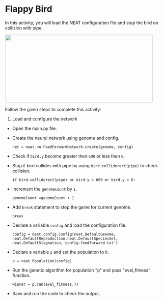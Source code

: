 Flappy Bird
============

In this activity, you will load the NEAT configuration file and stop the bird on collision with pipe.


<img src= "https://media.slid.es/uploads/1525749/images/10589900/C78PCP.gif" width = "480" height = "220">


Follow the given steps to complete this activity:


1. Load and configure the network


* Open the main.py file.

* Create the neural network using genome and config.

    `net = neat.nn.FeedForwardNetwork.create(genome, config)`

* Check if `bird.y` become greater then `600` or less then `0`.

* Stop if bird collides with pipe by using `bird.colliderect(pipe)` to check collision.

    `if bird.colliderect(pipe) or bird.y > 600 or bird.y < 0:`

* Increment the `genomeCount` by `1`.

    `genomeCount =genomeCount + 1`

* Add `break` statement to stop the game for current genome.

    `break`


* Declare a variable `config` and load the configuration file.

    `config = neat.config.Config(neat.DefaultGenome, neat.DefaultReproduction,neat.DefaultSpeciesSet, neat.DefaultStagnation,'config-feedforward.txt')`

* Declare a variable `p` and set the population to it.

    `p = neat.Population(config)`

* Run the genetic algorithm for population "p" and pass "eval_fitness" function.

    `winner = p.run(eval_fitness,7)`
         
* Save and run the code to check the output.